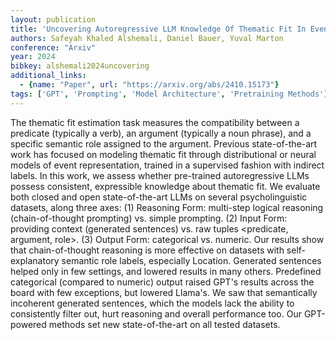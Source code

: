 ```yaml
---
layout: publication
title: 'Uncovering Autoregressive LLM Knowledge Of Thematic Fit In Event Representation'
authors: Safeyah Khaled Alshemali, Daniel Bauer, Yuval Marton
conference: "Arxiv"
year: 2024
bibkey: alshemali2024uncovering
additional_links:
  - {name: "Paper", url: "https://arxiv.org/abs/2410.15173"}
tags: ['GPT', 'Prompting', 'Model Architecture', 'Pretraining Methods']
---
```

The thematic fit estimation task measures the compatibility between a
predicate (typically a verb), an argument (typically a noun phrase), and a
specific semantic role assigned to the argument. Previous state-of-the-art work
has focused on modeling thematic fit through distributional or neural models of
event representation, trained in a supervised fashion with indirect labels. In
this work, we assess whether pre-trained autoregressive LLMs possess
consistent, expressible knowledge about thematic fit. We evaluate both closed
and open state-of-the-art LLMs on several psycholinguistic datasets, along
three axes: (1) Reasoning Form: multi-step logical reasoning (chain-of-thought
prompting) vs. simple prompting. (2) Input Form: providing context (generated
sentences) vs. raw tuples <predicate, argument, role>. (3) Output Form:
categorical vs. numeric. Our results show that chain-of-thought reasoning is
more effective on datasets with self-explanatory semantic role labels,
especially Location. Generated sentences helped only in few settings, and
lowered results in many others. Predefined categorical (compared to numeric)
output raised GPT's results across the board with few exceptions, but lowered
Llama's. We saw that semantically incoherent generated sentences, which the
models lack the ability to consistently filter out, hurt reasoning and overall
performance too. Our GPT-powered methods set new state-of-the-art on all tested
datasets.
